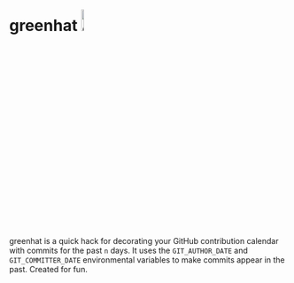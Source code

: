 # greenhat <img src="https://github.com/4148/greenhat/blob/master/greenhat.png" alt="greenhat image" width="10%" height="10%"/>
greenhat is a quick hack for decorating your GitHub contribution calendar with commits for the past `n` days. It uses the `GIT_AUTHOR_DATE` and `GIT_COMMITTER_DATE` environmental variables to make commits appear in the past. Created for fun. 
